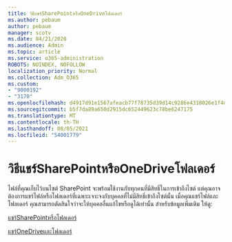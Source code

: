 ```yaml
---
title: วิธีแชร์SharePointหรือOneDriveโฟลเดอร์
ms.author: pebaum
author: pebaum
manager: scotv
ms.date: 04/21/2020
ms.audience: Admin
ms.topic: article
ms.service: o365-administration
ROBOTS: NOINDEX, NOFOLLOW
localization_priority: Normal
ms.collection: Adm_O365
ms.custom:
- "9000192"
- "3170"
ms.openlocfilehash: d4917d91e1567afeacb77f78735d39d14c9286e4318026e1f4daf1fb1c11fde4
ms.sourcegitcommit: b5f7da89a650d2915dc652449623c78be6247175
ms.translationtype: MT
ms.contentlocale: th-TH
ms.lasthandoff: 08/05/2021
ms.locfileid: "54001779"
---
```

# <a name="how-to-share-sharepoint-or-onedrive-files-or-folders"></a>วิธีแชร์SharePointหรือOneDriveโฟลเดอร์

ไฟล์ที่คุณเก็บไว้บนไซต์ SharePoint จะพร้อมใช้งานกับทุกคนที่มีสิทธิ์ในการเข้าถึงไซต์ แต่คุณอาจต้องการแชร์ไฟล์หรือโฟลเดอร์ที่เฉพาะเจาะจงกับบุคคลที่ไม่มีสิทธิ์เข้าถึงไซต์นั้น เมื่อคุณแชร์ไฟล์และโฟลเดอร์ คุณสามารถตัดสินใจว่าจะให้บุคคลอื่นแก้ไขหรือดูได้เท่านั้น สำหรับข้อมูลเพิ่มเติม ให้ดู:

[แชร์SharePointหรือโฟลเดอร์](https://support.office.com/article/1fe37332-0f9a-4719-970e-d2578da4941c)

[แชร์OneDriveและโฟลเดอร์](https://support.microsoft.com/office/share-onedrive-files-and-folders-9fcc2f7d-de0c-4cec-93b0-a82024800c07?ui=en-US&rs=en-US&ad=US&storagetype=stage)